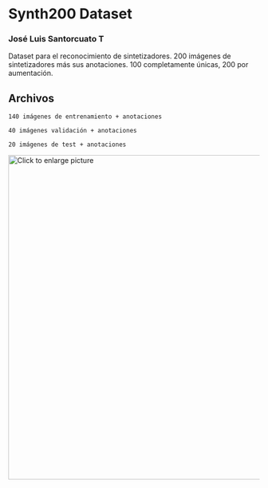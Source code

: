 # Synth200 Dataset
### José Luis Santorcuato T


Dataset para el reconocimiento de sintetizadores.
200 imágenes de sintetizadores más sus anotaciones.
100 completamente únicas, 200 por aumentación.



## Archivos
```
140 imágenes de entrenamiento + anotaciones
```

```
40 imágenes validación + anotaciones
```

```
20 imágenes de test + anotaciones
```





<a href="https://drive.google.com/uc?export=view&id=1qt1mc4N5VDRQsfPptsnpfKGRtgJyaZTG"><img src="https://drive.google.com/uc?export=view&id=1qt1mc4N5VDRQsfPptsnpfKGRtgJyaZTG" style="width: 650px; max-width: 100%; height: auto" title="Click to enlarge picture" />






